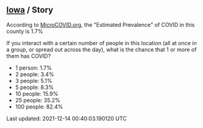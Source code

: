 
## [Iowa](/united-states/iowa) / Story

According to [MicroCOVID.org](http://microcovid.org),
the "Estimated Prevalence" of COVID in this county is 1.7%

If you interact with a certain number of people in this location
(all at once in a group, or spread out across the day), what is the chance that
1 or more of them has COVID?

- 1 person: 1.7%
- 2 people: 3.4%
- 3 people: 5.1%
- 5 people: 8.3%
- 10 people: 15.9%
- 25 people: 35.2%
- 100 people: 82.4%

Last updated: 2021-12-14 00:40:03.190120 UTC
